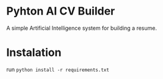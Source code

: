 # Pyhton AI CV Builder
A simple Artificial Intelligence system for building a resume.

# Instalation
run `python install -r requirements.txt`

